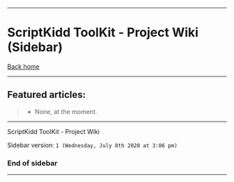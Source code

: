 
***

# ScriptKidd ToolKit - Project Wiki (Sidebar)

[Back home](https://github.com/seanpm2001/ScriptKidd_ToolKit/wiki/)

***

## Featured articles:

> * None, at the moment.

***

ScriptKidd ToolKit - Project Wiki

Sidebar version: `1 (Wednesday, July 8th 2020 at 3:06 pm)`

### End of sidebar

***
